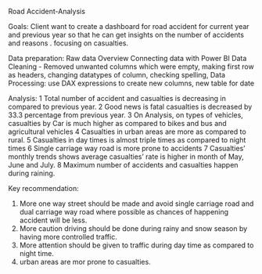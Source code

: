 Road Accident-Analysis 

Goals:
Client want to create a dashboard for road accident for current year and previous year  so that he can get insights on the number of accidents and reasons . focusing on casualties.

Data preparation:
Raw data Overview
Connecting data with Power BI
Data Cleaning - Removed unwanted columns which were empty, making first row as headers, changing datatypes of column, checking spelling, 
Data Processing: use DAX expressions to create new columns, new table for date

Analysis:
1	Total number of accident and casualties is decreasing in compared to previous year.
2	Good news is fatal casualties is decreased by 33.3 percentage from previous year.
3	On Analysis, on types of vehicles, casualties by Car is much higher as compared to bikes and bus and agricultural vehicles
4	Casualties in urban areas are more as compared to rural.
5	Casualties in day times is almost triple times as compared to night times
6	Single carriage way road is more prone to accidents 
7	Casualties’ monthly trends shows average casualties’ rate is higher in month of May, June and July. 
8 Maximum number of accidents and casualties happen during raining.


Key recommendation:
1.	More one way street should be made and avoid single carriage road and dual carriage way road where possible as chances of happening accident   will be less.
2.	 More caution driving should be done during rainy and snow season by having more controlled traffic.
3.	More attention should be given to traffic during day time as compared to night time. 
4.	urban areas are mor prone to casualties.

